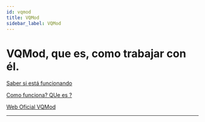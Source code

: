 ```yaml
---
id: vqmod
title: VQMod
sidebar_label: VQMod
---
```


# VQMod, que es, como trabajar con él.

[Saber si está funcionando](https://marketinsg.zendesk.com/hc/en-us/articles/204449357-How-do-I-know-if-vQmod-is-working-)

[Como funciona? QUe es ?](https://forum.opencart.com/viewtopic.php?t=60406)

[Web Oficial VQMod](https://github.com/vqmod/vqmod/wiki)


---
